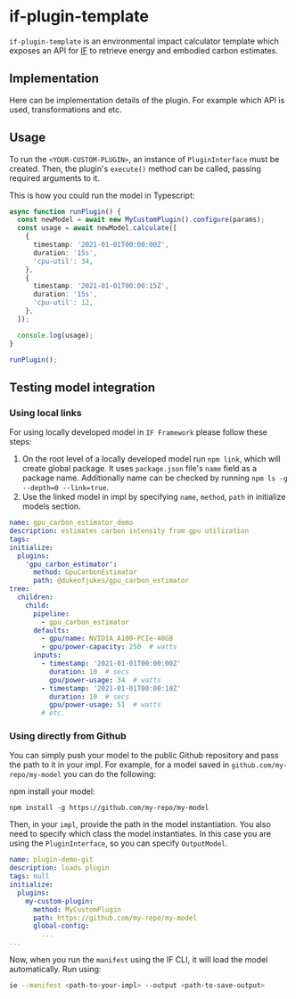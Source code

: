# if-plugin-template

`if-plugin-template` is an environmental impact calculator template which exposes an API for [IF](https://github.com/Green-Software-Foundation/if) to retrieve energy and embodied carbon estimates.

## Implementation

Here can be implementation details of the plugin. For example which API is used, transformations and etc.

## Usage

To run the `<YOUR-CUSTOM-PLUGIN>`, an instance of `PluginInterface` must be created. Then, the plugin's `execute()` method can be called, passing required arguments to it.

This is how you could run the model in Typescript:

```typescript
async function runPlugin() {
  const newModel = await new MyCustomPlugin().configure(params);
  const usage = await newModel.calculate([
    {
      timestamp: '2021-01-01T00:00:00Z',
      duration: '15s',
      'cpu-util': 34,
    },
    {
      timestamp: '2021-01-01T00:00:15Z',
      duration: '15s',
      'cpu-util': 12,
    },
  ]);

  console.log(usage);
}

runPlugin();
```

## Testing model integration

### Using local links

For using locally developed model in `IF Framework` please follow these steps: 

1. On the root level of a locally developed model run `npm link`, which will create global package. It uses `package.json` file's `name` field as a package name. Additionally name can be checked by running `npm ls -g --depth=0 --link=true`.
2. Use the linked model in impl by specifying `name`, `method`, `path` in initialize models section. 

<!-- ```yaml -->
<!-- name: plugin-demo-link -->
<!-- description: loads plugin -->
<!-- tags: null -->
<!-- initialize: -->
<!--   plugins: -->
<!--     my-custom-plugin: -->
<!--       method: MyCustomPlugin -->
<!--       path: "<name-field-from-package.json>" -->
<!--       global-config: -->
<!--         ... -->
<!-- ... -->
<!-- ``` -->

```yaml
name: gpu_carbon_estimator_demo
description: estimates carbon intensity from gpu utilization
tags:
initialize:
  plugins:
    'gpu_carbon_estimator':
      method: GpuCarbonEstimator
      path: @dukeofjukes/gpu_carbon_estimator
tree:
  children:
    child:
      pipeline:
        - gpu_carbon_estimator
      defaults:
        - gpu/name: NVIDIA A100-PCIe-40GB
        - gpu/power-capacity: 250  # watts
      inputs:
        - timestamp: '2021-01-01T00:00:00Z'
          duration: 10  # secs
          gpu/power-usage: 34  # watts
        - timestamp: '2021-01-01T00:00:10Z'
          duration: 10  # secs
          gpu/power-usage: 51  # watts
        # etc.
```


### Using directly from Github

You can simply push your model to the public Github repository and pass the path to it in your impl.
For example, for a model saved in `github.com/my-repo/my-model` you can do the following:

npm install your model: 

```
npm install -g https://github.com/my-repo/my-model
```

Then, in your `impl`, provide the path in the model instantiation. You also need to specify which class the model instantiates. In this case you are using the `PluginInterface`, so you can specify `OutputModel`. 

```yaml
name: plugin-demo-git
description: loads plugin
tags: null
initialize:
  plugins:
    my-custom-plugin:
      method: MyCustomPlugin
      path: https://github.com/my-repo/my-model
      global-config:
        ...
...
```

Now, when you run the `manifest` using the IF CLI, it will load the model automatically. Run using:

```sh
ie --manifest <path-to-your-impl> --output <path-to-save-output>
```
